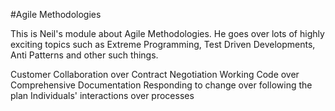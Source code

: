 #Agile Methodologies

This is Neil's module about Agile Methodologies. He goes over lots of highly
exciting topics such as Extreme Programming, Test Driven Developments, Anti
Patterns and other such things.

Customer Collaboration over Contract Negotiation
Working Code over Comprehensive Documentation
Responding to change over following the plan
Individuals' interactions over processes
